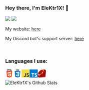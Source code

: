 ### Hey there, I'm EleKtr1X! 👋

<img src="https://img.shields.io/badge/i%20like%20this-blue-%230099ff"/>
<img src="https://img.shields.io/badge/and%20this%20one-too-%23000080"/>

My website: [here]([website])

My Discord bot's support server: [here](website)

<br/>

### Languages I use:
<img align="left" alt="HTML" width="26px" src="https://raw.githubusercontent.com/github/explore/80688e429a7d4ef2fca1e82350fe8e3517d3494d/topics/html/html.png" />
<img align="left" alt="CSS" width="26px" src="https://raw.githubusercontent.com/github/explore/80688e429a7d4ef2fca1e82350fe8e3517d3494d/topics/css/css.png" />
<img align="left" alt="JavaScript" width="26px" src="https://raw.githubusercontent.com/github/explore/80688e429a7d4ef2fca1e82350fe8e3517d3494d/topics/javascript/javascript.png" />
<img align="left" alt="TypeScript" width="26px" src="https://raw.githubusercontent.com/github/explore/80688e429a7d4ef2fca1e82350fe8e3517d3494d/topics/typescript/typescript.png" />
<img align="left" alt="Ruby" width="26px" src="https://raw.githubusercontent.com/github/explore/80688e429a7d4ef2fca1e82350fe8e3517d3494d/topics/ruby/ruby.png" />
<br/>
<br/>
<img align="left" alt="EleKtr1X's Github Stats" src="https://github-readme-stats.codestackr.vercel.app/api?username=EleKtr1X&show_icons=true&hide_border=true&theme=radical" />

[bot]: https://discord.gg/dqV3ypQ
[website]: https://elektr1x.github.io
